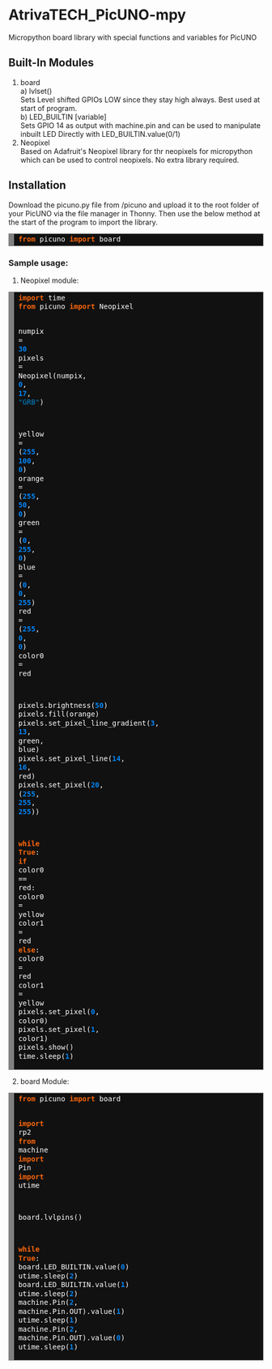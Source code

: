 # AtrivaTECH_PicUNO-mpy
Micropython board library with special functions and variables for PicUNO

## Built-In Modules
1) board<br>
   a) lvlset()<br>
     Sets Level shifted GPIOs LOW since they stay high always. Best used at start of program.<br>
   b) LED_BUILTIN [variable]<br>
     Sets GPIO 14 as output with machine.pin and can be used to manipulate inbuilt LED Directly with LED_BUILTIN.value(0/1)<br>
2) Neopixel<br>
   Based on Adafruit's Neopixel library for thr neopixels for micropython which can be used to control neopixels. No extra library required.

## Installation
Download the picuno.py file from /picuno and upload it to the root folder of your PicUNO via the file manager in Thonny. Then use the below method at the start of the program to import the library.
<!-- HTML generated using hilite.me -->
<div style="background: #111111; overflow:auto;width:auto;border:solid gray;border-width:.1em .1em .1em .8em;padding:.2em .6em;"><pre style="margin: 0; line-height: 125%"><span style="color: #fb660a; font-weight: bold">from</span> <span style="color: #ffffff">picuno</span> <span style="color: #fb660a; font-weight: bold">import</span> <span style="color: #ffffff">board</span>
</pre></div>


### Sample usage:
1) Neopixel module:<br>

   <!-- HTML generated using hilite.me -->
<div style="background: #111111; overflow:auto;width:auto;border:solid gray;border-width:.1em .1em .1em .8em;padding:.2em .6em;"><pre style="margin: 0; line-height: 125%"><span style="color: #fb660a; font-weight: bold">import</span> <span style="color: #ffffff">time</span>
<span style="color: #fb660a; font-weight: bold">from</span> <span style="color: #ffffff">picuno</span> <span style="color: #fb660a; font-weight: bold">import</span> <span style="color: #ffffff">Neopixel</span>
 
<span style="color: #ffffff">numpix</span> <span style="color: #ffffff">=</span> <span style="color: #0086f7; font-weight: bold">30</span>
<span style="color: #ffffff">pixels</span> <span style="color: #ffffff">=</span> <span style="color: #ffffff">Neopixel(numpix,</span> <span style="color: #0086f7; font-weight: bold">0</span><span style="color: #ffffff">,</span> <span style="color: #0086f7; font-weight: bold">17</span><span style="color: #ffffff">,</span> <span style="color: #0086d2">&quot;GRB&quot;</span><span style="color: #ffffff">)</span>
 
<span style="color: #ffffff">yellow</span> <span style="color: #ffffff">=</span> <span style="color: #ffffff">(</span><span style="color: #0086f7; font-weight: bold">255</span><span style="color: #ffffff">,</span> <span style="color: #0086f7; font-weight: bold">100</span><span style="color: #ffffff">,</span> <span style="color: #0086f7; font-weight: bold">0</span><span style="color: #ffffff">)</span>
<span style="color: #ffffff">orange</span> <span style="color: #ffffff">=</span> <span style="color: #ffffff">(</span><span style="color: #0086f7; font-weight: bold">255</span><span style="color: #ffffff">,</span> <span style="color: #0086f7; font-weight: bold">50</span><span style="color: #ffffff">,</span> <span style="color: #0086f7; font-weight: bold">0</span><span style="color: #ffffff">)</span>
<span style="color: #ffffff">green</span> <span style="color: #ffffff">=</span> <span style="color: #ffffff">(</span><span style="color: #0086f7; font-weight: bold">0</span><span style="color: #ffffff">,</span> <span style="color: #0086f7; font-weight: bold">255</span><span style="color: #ffffff">,</span> <span style="color: #0086f7; font-weight: bold">0</span><span style="color: #ffffff">)</span>
<span style="color: #ffffff">blue</span> <span style="color: #ffffff">=</span> <span style="color: #ffffff">(</span><span style="color: #0086f7; font-weight: bold">0</span><span style="color: #ffffff">,</span> <span style="color: #0086f7; font-weight: bold">0</span><span style="color: #ffffff">,</span> <span style="color: #0086f7; font-weight: bold">255</span><span style="color: #ffffff">)</span>
<span style="color: #ffffff">red</span> <span style="color: #ffffff">=</span> <span style="color: #ffffff">(</span><span style="color: #0086f7; font-weight: bold">255</span><span style="color: #ffffff">,</span> <span style="color: #0086f7; font-weight: bold">0</span><span style="color: #ffffff">,</span> <span style="color: #0086f7; font-weight: bold">0</span><span style="color: #ffffff">)</span>
<span style="color: #ffffff">color0</span> <span style="color: #ffffff">=</span> <span style="color: #ffffff">red</span>
 
<span style="color: #ffffff">pixels.brightness(</span><span style="color: #0086f7; font-weight: bold">50</span><span style="color: #ffffff">)</span>
<span style="color: #ffffff">pixels.fill(orange)</span>
<span style="color: #ffffff">pixels.set_pixel_line_gradient(</span><span style="color: #0086f7; font-weight: bold">3</span><span style="color: #ffffff">,</span> <span style="color: #0086f7; font-weight: bold">13</span><span style="color: #ffffff">,</span> <span style="color: #ffffff">green,</span> <span style="color: #ffffff">blue)</span>
<span style="color: #ffffff">pixels.set_pixel_line(</span><span style="color: #0086f7; font-weight: bold">14</span><span style="color: #ffffff">,</span> <span style="color: #0086f7; font-weight: bold">16</span><span style="color: #ffffff">,</span> <span style="color: #ffffff">red)</span>
<span style="color: #ffffff">pixels.set_pixel(</span><span style="color: #0086f7; font-weight: bold">20</span><span style="color: #ffffff">,</span> <span style="color: #ffffff">(</span><span style="color: #0086f7; font-weight: bold">255</span><span style="color: #ffffff">,</span> <span style="color: #0086f7; font-weight: bold">255</span><span style="color: #ffffff">,</span> <span style="color: #0086f7; font-weight: bold">255</span><span style="color: #ffffff">))</span>
 
<span style="color: #fb660a; font-weight: bold">while</span> <span style="color: #fb660a; font-weight: bold">True</span><span style="color: #ffffff">:</span>
    <span style="color: #fb660a; font-weight: bold">if</span> <span style="color: #ffffff">color0</span> <span style="color: #ffffff">==</span> <span style="color: #ffffff">red:</span>
       <span style="color: #ffffff">color0</span> <span style="color: #ffffff">=</span> <span style="color: #ffffff">yellow</span>
       <span style="color: #ffffff">color1</span> <span style="color: #ffffff">=</span> <span style="color: #ffffff">red</span>
    <span style="color: #fb660a; font-weight: bold">else</span><span style="color: #ffffff">:</span>
        <span style="color: #ffffff">color0</span> <span style="color: #ffffff">=</span> <span style="color: #ffffff">red</span>
        <span style="color: #ffffff">color1</span> <span style="color: #ffffff">=</span> <span style="color: #ffffff">yellow</span>
    <span style="color: #ffffff">pixels.set_pixel(</span><span style="color: #0086f7; font-weight: bold">0</span><span style="color: #ffffff">,</span> <span style="color: #ffffff">color0)</span>
    <span style="color: #ffffff">pixels.set_pixel(</span><span style="color: #0086f7; font-weight: bold">1</span><span style="color: #ffffff">,</span> <span style="color: #ffffff">color1)</span>
    <span style="color: #ffffff">pixels.show()</span>
    <span style="color: #ffffff">time.sleep(</span><span style="color: #0086f7; font-weight: bold">1</span><span style="color: #ffffff">)</span>
</pre></div>

2) board Module: <br>
 <!-- HTML generated using hilite.me --><div style="background: #111111; overflow:auto;width:auto;border:solid gray;border-width:.1em .1em .1em .8em;padding:.2em .6em;"><pre style="margin: 0; line-height: 125%"><span style="color: #fb660a; font-weight: bold">from</span> <span style="color: #ffffff">picuno</span> <span style="color: #fb660a; font-weight: bold">import</span> <span style="color: #ffffff">board</span>
<span style="color: #fb660a; font-weight: bold">import</span> <span style="color: #ffffff">rp2</span>
<span style="color: #fb660a; font-weight: bold">from</span> <span style="color: #ffffff">machine</span> <span style="color: #fb660a; font-weight: bold">import</span> <span style="color: #ffffff">Pin</span>
<span style="color: #fb660a; font-weight: bold">import</span> <span style="color: #ffffff">utime</span>

<span style="color: #ffffff">board.lvlpins()</span>

<span style="color: #fb660a; font-weight: bold">while</span> <span style="color: #fb660a; font-weight: bold">True</span><span style="color: #ffffff">:</span>
    <span style="color: #ffffff">board.LED_BUILTIN.value(</span><span style="color: #0086f7; font-weight: bold">0</span><span style="color: #ffffff">)</span>
    <span style="color: #ffffff">utime.sleep(</span><span style="color: #0086f7; font-weight: bold">2</span><span style="color: #ffffff">)</span>
    <span style="color: #ffffff">board.LED_BUILTIN.value(</span><span style="color: #0086f7; font-weight: bold">1</span><span style="color: #ffffff">)</span>
    <span style="color: #ffffff">utime.sleep(</span><span style="color: #0086f7; font-weight: bold">2</span><span style="color: #ffffff">)</span>
    <span style="color: #ffffff">machine.Pin(</span><span style="color: #0086f7; font-weight: bold">2</span><span style="color: #ffffff">,</span> <span style="color: #ffffff">machine.Pin.OUT).value(</span><span style="color: #0086f7; font-weight: bold">1</span><span style="color: #ffffff">)</span>
    <span style="color: #ffffff">utime.sleep(</span><span style="color: #0086f7; font-weight: bold">1</span><span style="color: #ffffff">)</span>
    <span style="color: #ffffff">machine.Pin(</span><span style="color: #0086f7; font-weight: bold">2</span><span style="color: #ffffff">,</span> <span style="color: #ffffff">machine.Pin.OUT).value(</span><span style="color: #0086f7; font-weight: bold">0</span><span style="color: #ffffff">)</span>
    <span style="color: #ffffff">utime.sleep(</span><span style="color: #0086f7; font-weight: bold">1</span><span style="color: #ffffff">)</span>
</pre></div>
